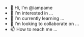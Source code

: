 - 👋 Hi, I’m @iampame
- 👀 I’m interested in ...
- 🌱 I’m currently learning ...
- 💞️ I’m looking to collaborate on ...
- 📫 How to reach me ...

<!---
iampame/iampame is a ✨ special ✨ repository because its `README.md` (this file) appears on your GitHub profile.
You can click the Preview link to take a look at your changes.
--->
